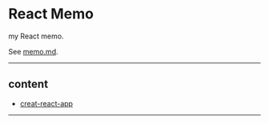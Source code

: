 # React Memo

my React memo.

See [memo.md](./memo.md).

---

## content

- [creat-react-app](./creat-react-app.md)

---

